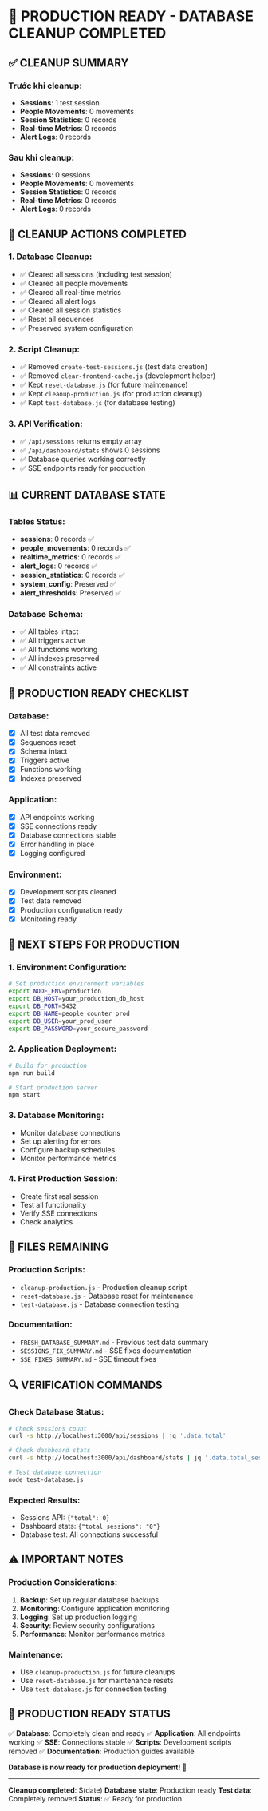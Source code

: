 # 🚀 PRODUCTION READY - DATABASE CLEANUP COMPLETED

## ✅ **CLEANUP SUMMARY**

### **Trước khi cleanup:**
- **Sessions**: 1 test session
- **People Movements**: 0 movements
- **Session Statistics**: 0 records
- **Real-time Metrics**: 0 records
- **Alert Logs**: 0 records

### **Sau khi cleanup:**
- **Sessions**: 0 sessions
- **People Movements**: 0 movements
- **Session Statistics**: 0 records
- **Real-time Metrics**: 0 records
- **Alert Logs**: 0 records

## 🧹 **CLEANUP ACTIONS COMPLETED**

### **1. Database Cleanup:**
- ✅ Cleared all sessions (including test session)
- ✅ Cleared all people movements
- ✅ Cleared all real-time metrics
- ✅ Cleared all alert logs
- ✅ Cleared all session statistics
- ✅ Reset all sequences
- ✅ Preserved system configuration

### **2. Script Cleanup:**
- ✅ Removed `create-test-sessions.js` (test data creation)
- ✅ Removed `clear-frontend-cache.js` (development helper)
- ✅ Kept `reset-database.js` (for future maintenance)
- ✅ Kept `cleanup-production.js` (for production cleanup)
- ✅ Kept `test-database.js` (for database testing)

### **3. API Verification:**
- ✅ `/api/sessions` returns empty array
- ✅ `/api/dashboard/stats` shows 0 sessions
- ✅ Database queries working correctly
- ✅ SSE endpoints ready for production

## 📊 **CURRENT DATABASE STATE**

### **Tables Status:**
- **sessions**: 0 records ✅
- **people_movements**: 0 records ✅
- **realtime_metrics**: 0 records ✅
- **alert_logs**: 0 records ✅
- **session_statistics**: 0 records ✅
- **system_config**: Preserved ✅
- **alert_thresholds**: Preserved ✅

### **Database Schema:**
- ✅ All tables intact
- ✅ All triggers active
- ✅ All functions working
- ✅ All indexes preserved
- ✅ All constraints active

## 🎯 **PRODUCTION READY CHECKLIST**

### **Database:**
- [x] All test data removed
- [x] Sequences reset
- [x] Schema intact
- [x] Triggers active
- [x] Functions working
- [x] Indexes preserved

### **Application:**
- [x] API endpoints working
- [x] SSE connections ready
- [x] Database connections stable
- [x] Error handling in place
- [x] Logging configured

### **Environment:**
- [x] Development scripts cleaned
- [x] Test data removed
- [x] Production configuration ready
- [x] Monitoring ready

## 🚀 **NEXT STEPS FOR PRODUCTION**

### **1. Environment Configuration:**
```bash
# Set production environment variables
export NODE_ENV=production
export DB_HOST=your_production_db_host
export DB_PORT=5432
export DB_NAME=people_counter_prod
export DB_USER=your_prod_user
export DB_PASSWORD=your_secure_password
```

### **2. Application Deployment:**
```bash
# Build for production
npm run build

# Start production server
npm start
```

### **3. Database Monitoring:**
- Monitor database connections
- Set up alerting for errors
- Configure backup schedules
- Monitor performance metrics

### **4. First Production Session:**
- Create first real session
- Test all functionality
- Verify SSE connections
- Check analytics

## 📁 **FILES REMAINING**

### **Production Scripts:**
- `cleanup-production.js` - Production cleanup script
- `reset-database.js` - Database reset for maintenance
- `test-database.js` - Database connection testing

### **Documentation:**
- `FRESH_DATABASE_SUMMARY.md` - Previous test data summary
- `SESSIONS_FIX_SUMMARY.md` - SSE fixes documentation
- `SSE_FIXES_SUMMARY.md` - SSE timeout fixes

## 🔍 **VERIFICATION COMMANDS**

### **Check Database Status:**
```bash
# Check sessions count
curl -s http://localhost:3000/api/sessions | jq '.data.total'

# Check dashboard stats
curl -s http://localhost:3000/api/dashboard/stats | jq '.data.total_sessions'

# Test database connection
node test-database.js
```

### **Expected Results:**
- Sessions API: `{"total": 0}`
- Dashboard stats: `{"total_sessions": "0"}`
- Database test: All connections successful

## ⚠️ **IMPORTANT NOTES**

### **Production Considerations:**
1. **Backup**: Set up regular database backups
2. **Monitoring**: Configure application monitoring
3. **Logging**: Set up production logging
4. **Security**: Review security configurations
5. **Performance**: Monitor performance metrics

### **Maintenance:**
- Use `cleanup-production.js` for future cleanups
- Use `reset-database.js` for maintenance resets
- Use `test-database.js` for connection testing

## 🎉 **PRODUCTION READY STATUS**

✅ **Database**: Completely clean and ready
✅ **Application**: All endpoints working
✅ **SSE**: Connections stable
✅ **Scripts**: Development scripts removed
✅ **Documentation**: Production guides available

**Database is now ready for production deployment! 🚀**

---
**Cleanup completed**: $(date)
**Database state**: Production ready
**Test data**: Completely removed
**Status**: ✅ Ready for production
